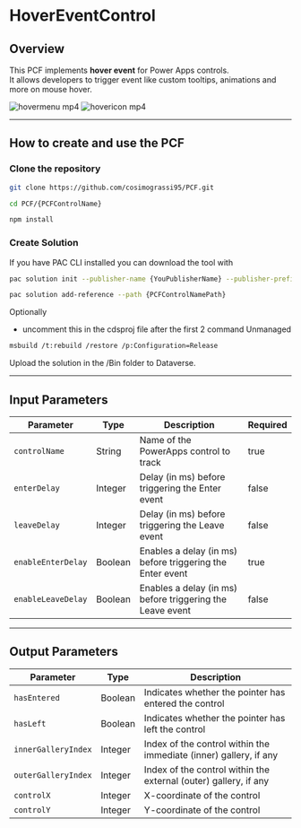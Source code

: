 ﻿# HoverEventControl

## Overview

This PCF implements **hover event** for Power Apps controls.  
It allows developers to trigger event like custom tooltips, animations and more on mouse hover.

![hovermenu mp4](https://github.com/user-attachments/assets/06bdef26-daed-44fa-9a44-d9453e609e9b)
![hovericon mp4](https://github.com/user-attachments/assets/3503f384-b7ca-4f7e-81b9-483f271b1d1e)

---

## How to create and use the PCF

### Clone the repository

```bash
git clone https://github.com/cosimograssi95/PCF.git
```

```bash
cd PCF/{PCFControlName}

npm install
```

### Create Solution

If you have PAC CLI installed you can download the tool with

```bash
pac solution init --publisher-name {YouPublisherName} --publisher-prefix {YouPublisherPrefix}

pac solution add-reference --path {PCFControlNamePath}
```

Optionally

- uncomment this in the cdsproj file after the first 2 command
  <PropertyGroup>
  <SolutionPackageType>Unmanaged</SolutionPackageType>
  </PropertyGroup>

```bash
msbuild /t:rebuild /restore /p:Configuration=Release
```

Upload the solution in the /Bin folder to Dataverse.

---

## Input Parameters

| Parameter          | Type    | Description                                               | Required |
| ------------------ | ------- | --------------------------------------------------------- | -------- |
| `controlName`      | String  | Name of the PowerApps control to track                    | true     |
| `enterDelay`       | Integer | Delay (in ms) before triggering the Enter event           | false    |
| `leaveDelay`       | Integer | Delay (in ms) before triggering the Leave event           | false    |
| `enableEnterDelay` | Boolean | Enables a delay (in ms) before triggering the Enter event | true     |
| `enableLeaveDelay` | Boolean | Enables a delay (in ms) before triggering the Leave event | false    |

---

## Output Parameters

| Parameter           | Type    | Description                                                       |
| ------------------- | ------- | ----------------------------------------------------------------- |
| `hasEntered`        | Boolean | Indicates whether the pointer has entered the control             |
| `hasLeft`           | Boolean | Indicates whether the pointer has left the control                |
| `innerGalleryIndex` | Integer | Index of the control within the immediate (inner) gallery, if any |
| `outerGalleryIndex` | Integer | Index of the control within the external (outer) gallery, if any  |
| `controlX`          | Integer | X-coordinate of the control                                       |
| `controlY`          | Integer | Y-coordinate of the control                                       |
